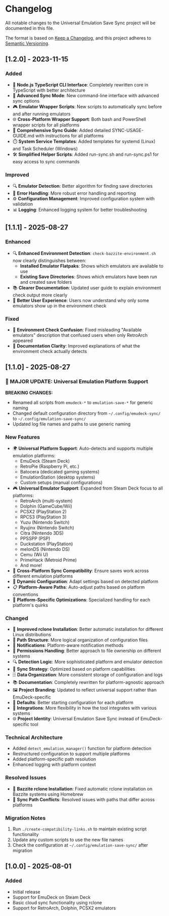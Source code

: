 # Changelog

All notable changes to the Universal Emulation Save Sync project will be documented in this file.

The format is based on [Keep a Changelog](https://keepachangelog.com/en/1.0.0/),
and this project adheres to [Semantic Versioning](https://semver.org/spec/v2.0.0.html).

## [1.2.0] - 2023-11-15

### Added

- 🚀 **Node.js TypeScript CLI Interface**: Completely rewritten core in TypeScript with better architecture
- 🔄 **Advanced Sync Mode**: New command-line interface with advanced sync options
- 🎮 **Emulator Wrapper Scripts**: New scripts to automatically sync before and after running emulators
- 🌐 **Cross-Platform Wrapper Support**: Both bash and PowerShell wrapper scripts for all platforms
- 📝 **Comprehensive Sync Guide**: Added detailed SYNC-USAGE-GUIDE.md with instructions for all platforms
- ⏱️ **System Service Templates**: Added templates for systemd (Linux) and Task Scheduler (Windows)
- 🛠️ **Simplified Helper Scripts**: Added run-sync.sh and run-sync.ps1 for easy access to sync commands

### Improved

- 🔍 **Emulator Detection**: Better algorithm for finding save directories
- 🔐 **Error Handling**: More robust error handling and reporting
- ⚙️ **Configuration Management**: Improved configuration system with validation
- 📊 **Logging**: Enhanced logging system for better troubleshooting

## [1.1.1] - 2025-08-27

### Enhanced

- 🔍 **Enhanced Environment Detection**: `check-bazzite-environment.sh` now clearly distinguishes between:
  - **Installed Emulator Flatpaks**: Shows which emulators are available to use
  - **Existing Save Directories**: Shows which emulators have been run and created save folders
- 📚 **Clearer Documentation**: Updated user guide to explain environment check output more clearly
- 🎯 **Better User Experience**: Users now understand why only some emulators show up in the environment check

### Fixed

- 🔧 **Environment Check Confusion**: Fixed misleading "Available emulators" description that confused users when only RetroArch appeared
- 📝 **Documentation Clarity**: Improved explanations of what the environment check actually detects

## [1.1.0] - 2025-08-27

### 🎯 MAJOR UPDATE: Universal Emulation Platform Support

**BREAKING CHANGES:**

- Renamed all scripts from `emudeck-*` to `emulation-save-*` for generic naming
- Changed default configuration directory from `~/.config/emudeck-sync/` to `~/.config/emulation-save-sync/`
- Updated log file names and paths to use generic naming

### New Features

- 🌍 **Universal Platform Support**: Auto-detects and supports multiple emulation platforms:
  - EmuDeck (Steam Deck)
  - RetroPie (Raspberry Pi, etc.)
  - Batocera (dedicated gaming systems)
  - EmulationStation (desktop systems)
  - Custom setups (manual configurations)
- 🎮 **Universal Emulator Support**: Expanded from Steam Deck focus to all platforms:
  - RetroArch (multi-system)
  - Dolphin (GameCube/Wii)
  - PCSX2 (PlayStation 2)
  - RPCS3 (PlayStation 3)
  - Yuzu (Nintendo Switch)
  - Ryujinx (Nintendo Switch)
  - Citra (Nintendo 3DS)
  - PPSSPP (PSP)
  - Duckstation (PlayStation)
  - melonDS (Nintendo DS)
  - Cemu (Wii U)
  - PrimeHack (Metroid Prime)
  - And more!
- 🔄 **Cross-Platform Sync Compatibility**: Ensure saves work across different emulation platforms
- 🔧 **Dynamic Configuration**: Adapt settings based on detected platform
- 📋 **Platform-Aware Paths**: Auto-adjust paths based on platform conventions
- 🌟 **Platform-Specific Optimizations**: Specialized handling for each platform's quirks

### Changed

- 🔧 **Improved rclone Installation**: Better automatic installation for different Linux distributions
- 📂 **Path Structure**: More logical organization of configuration files
- 🔔 **Notifications**: Platform-aware notification methods
- 🔑 **Permissions Handling**: Better approach to file ownership on different systems
- 🔍 **Detection Logic**: More sophisticated platform and emulator detection
- 🔄 **Sync Strategy**: Optimized based on platform capabilities
- 🗄️ **Data Organization**: More consistent storage of configuration and logs
- 📚 **Documentation**: Completely rewritten for platform-agnostic approach
- 🖼️ **Project Branding**: Updated to reflect universal support rather than EmuDeck-specific
- 🔧 **Defaults**: Better starting configuration for each platform
- 🔌 **Integrations**: More flexibility in how the tool integrates with various systems
- 🌐 **Project Identity**: Universal Emulation Save Sync instead of EmuDeck-specific tool

### Technical Architecture

- Added `detect_emulation_manager()` function for platform detection
- Restructured configuration to support multiple platforms
- Added platform-specific path resolution
- Enhanced logging with platform context

### Resolved Issues

- 🐧 **Bazzite rclone Installation**: Fixed automatic rclone installation on Bazzite systems using Homebrew
- 🔄 **Sync Path Conflicts**: Resolved issues with paths that differ across platforms

### Migration Notes

1. Run `./create-compatibility-links.sh` to maintain existing script functionality
2. Update any custom scripts to use the new file names
3. Check the configuration at `~/.config/emulation-save-sync/` after migration

## [1.0.0] - 2025-08-01

### Added

- Initial release
- Support for EmuDeck on Steam Deck
- Basic cloud sync functionality using rclone
- Support for RetroArch, Dolphin, PCSX2 emulators
